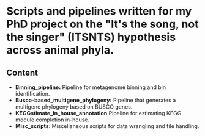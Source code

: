 # Scripts and pipelines written for my PhD project on the "It's the song, not the singer" (ITSNTS) hypothesis across animal phyla.
## Content
- **Binning_pipeline:** Pipeline for metagenome binning and bin identification.
- **Busco-based_multigene_phylogeny:** Pipeline that generates a multigene phylogeny based on BUSCO genes.
- **KEGGstimate_in_house_annotation** Pipeline for estimating KEGG module completion in-house.
- **Misc_scripts**: Miscellaneous scripts for data wrangling and file handling.
